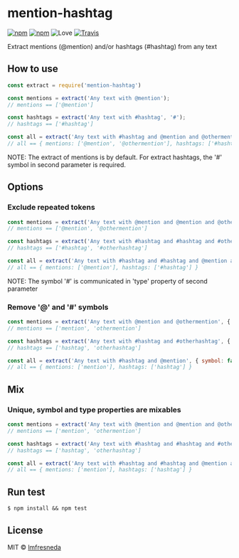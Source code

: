 # mention-hashtag
[![npm](https://img.shields.io/npm/v/mention-hashtag.svg?style=flat-square)](https://www.npmjs.com/package/mention-hashtag) [![npm](https://img.shields.io/npm/dw/mention-hashtag.svg?style=flat-square)](https://www.npmjs.com/package/mention-hashtag) ![Love](https://img.shields.io/badge/love-max-brightgreen.svg?style=flat-square) [![Travis](https://img.shields.io/travis/lmfresneda/mention-hashtag.svg?style=flat-square)](https://travis-ci.org/lmfresneda/mention-hashtag)

Extract mentions (@mention) and/or hashtags (#hashtag) from any text

## How to use

```javascript
const extract = require('mention-hashtag')

const mentions = extract('Any text with @mention');
// mentions == ['@mention']

const hashtags = extract('Any text with #hashtag', '#');
// hashtags == ['#hashtag']

const all = extract('Any text with #hashtag and @mention and @othermention', 'all');
// all == { mentions: ['@mention', '@othermention'], hashtags: ['#hashtag'] }
```

NOTE: The extract of mentions is by default. For extract hashtags, the '#' symbol in second parameter is required.

## Options

### Exclude repeated tokens

```javascript
const mentions = extract('Any text with @mention and @mention and @othermention', { unique: true });
// mentions == ['@mention', '@othermention']

const hashtags = extract('Any text with #hashtag and #hashtag and #otherhashtag', { unique: true, type: '#' });
// hashtags == ['#hashtag', '#otherhashtag']

const all = extract('Any text with #hashtag and #hashtag and @mention and @mention', { unique: true, type: 'all' });
// all == { mentions: ['@mention'], hashtags: ['#hashtag'] }
```

NOTE: The symbol '#' is communicated in 'type' property of second parameter

### Remove '@' and '#' symbols

```javascript
const mentions = extract('Any text with @mention and @othermention', { symbol: false });
// mentions == ['mention', 'othermention']

const hashtags = extract('Any text with #hashtag and #otherhashtag', { symbol: false, type: '#' });
// hashtags == ['hashtag', 'otherhashtag']

const all = extract('Any text with #hashtag and @mention', { symbol: false, type: 'all' });
// all == { mentions: ['mention'], hashtags: ['hashtag'] }
```

## Mix

### Unique, symbol and type properties are mixables

```javascript
const mentions = extract('Any text with @mention and @mention and @othermention', { symbol: false, unique: true });
// mentions == ['mention', 'othermention']

const hashtags = extract('Any text with #hashtag and #hashtag and #otherhashtag', { symbol: false, unique: true, type: '#' });
// hashtags == ['hashtag', 'otherhashtag']

const all = extract('Any text with #hashtag and #hashtag and @mention and @mention', { symbol: false, unique: true, type: 'all' });
// all == { mentions: ['mention'], hashtags: ['hashtag'] }
```

## Run test

```
$ npm install && npm test
```

## License

MIT © [lmfresneda](https://github.com/lmfresneda)